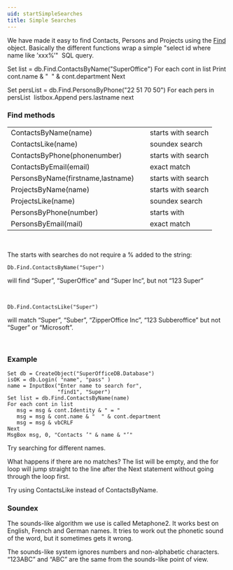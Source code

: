 ```yaml
---
uid: startSimpleSearches
title: Simple Searches
---
```


We have made it easy to find Contacts, Persons and Projects using the [Find](SUPEROFFICEDBLib~SOFind.md) object. Basically the different functions wrap a simple
"select id where name like ’xxx%’"  SQL query.

Set list = db.Find.ContactsByName("SuperOffice")
For each cont in list
Print cont.name & "  " & cont.department
Next

Set persList = db.Find.PersonsByPhone("22 51 70 50")
For each pers in persList
 listbox.Append pers.lastname
next

### Find methods

|                                   |     |                    |
|-----------------------------------|-----|--------------------|
| ContactsByName(name)              |     | starts with search |
| ContactsLike(name)                |     | soundex search     |
| ContactsByPhone(phonenumber)      |     | starts with search |
| ContactsByEmail(email)            |     | exact match        |
| PersonsByName(firstname,lastname) |     | starts with search |
| ProjectsByName(name)              |     | starts with search |
| ProjectsLike(name)                |     | soundex search     |
| PersonsByPhone(number)            |     | starts with        |
| PersonsByEmail(mail)              |     | exact match        |

 

The starts with searches do not require a % added to the string:

```
Db.Find.ContactsByName("Super")
```

will find “Super”, “SuperOffice” and “Super Inc”, but not “123 Super”

 
```
Db.Find.ContactsLike("Super")
```

will match “Super”, “Suber”, “ZipperOffice Inc”, “123 Subberoffice” but not “Suger” or “Microsoft”.

 

### Example

```
Set db = CreateObject("SuperOfficeDB.Database")
isOK = db.Login( "name", "pass" )
name = InputBox("Enter name to search for",
                "find1", "Super")
Set list = db.Find.ContactsByName(name)
For each cont in list
   msg = msg & cont.Identity & " = "
   msg = msg & cont.name & "  " & cont.department
   msg = msg & vbCRLF
Next
MsgBox msg, 0, "Contacts ’" & name & "’"
```

Try searching for different names.

What happens if there are no matches? The list will be empty, and the for loop will jump straight to the line after the Next statement without going through the loop first.

Try using ContactsLike instead of ContactsByName.

### Soundex

The sounds-like algorithm we use is called Metaphone2. It works best on English, French and German names. It tries to work out the phonetic sound of the word, but it sometimes gets it wrong. 

The sounds-like system ignores numbers and non-alphabetic characters. “123ABC” and “ABC” are the same from the sounds-like point of view.
